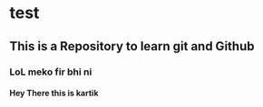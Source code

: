 # test
## This is a Repository to learn git and Github
### LoL meko fir bhi ni 
#### Hey There this is kartik
